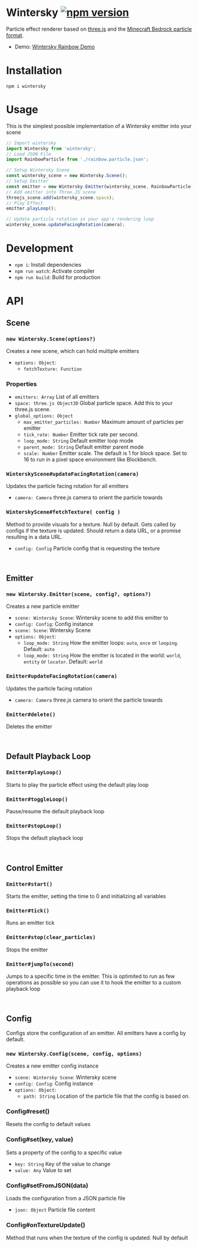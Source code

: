 # Wintersky [![npm version](https://img.shields.io/npm/v/wintersky)](https://www.npmjs.com/package/wintersky)

Particle effect renderer based on [three.js](https://threejs.org) and the [Minecraft Bedrock particle format](https://bedrock.dev/docs/stable/Particles).

* Demo: [Wintersky Rainbow Demo](https://jannisx11.github.io/wintersky/demo/)

# Installation

`npm i wintersky`

# Usage

This is the simplest possible implementation of a Wintersky emitter into your scene

```javascript
// Import wintersky
import Wintersky from 'wintersky';
// Load JSON File
import RainbowParticle from './rainbow.particle.json';

// Setup Wintersky Scene
const wintersky_scene = new Wintersky.Scene();
// Setup Emitter
const emitter = new Wintersky.Emitter(wintersky_scene, RainbowParticle);
// Add emitter into Three.JS scene
threejs_scene.add(wintersky_scene.space);
// Play Effect
emitter.playLoop();

// Update particle rotation in your app's rendering loop
wintersky_scene.updateFacingRotation(camera);
```

# Development

* `npm i`: Install dependencies
* `npm run watch`: Activate compiler
* `npm run build`: Build for production

# API

## Scene

### `new Wintersky.Scene(options?)`

Creates a new scene, which can hold multiple emitters

* `options: Object`:
	* `fetchTexture: Function`

### Properties

* `emitters: Array` List of all emitters
* `space: three.js Object3D` Global particle space. Add this to your three.js scene.
* `global_options: Object`
	* `max_emitter_particles: Number` Maximum amount of particles per emitter
	* `tick_rate: Number` Emitter tick rate per second. 
	* `loop_mode: String` Default emitter loop mode
	* `parent_mode: String` Default emitter parent mode
	* `scale: Number` Emitter scale. The default is 1 for block space. Set to 16 to run in a pixel space environment like Blockbench.

### `WinterskyScene#updateFacingRotation(camera)`

Updates the particle facing rotation for all emitters
* `camera: Camera` three.js camera to orient the particle towards

### `WinterskyScene#fetchTexture( config )`

Method to provide visuals for a texture. Null by default. Gets called by configs if the texture is updated. Should return a data URL, or a promise resulting in a data URL.
* `config: Config` Particle config that is requesting the texture


&nbsp;
## Emitter

### `new Wintersky.Emitter(scene, config?, options?)`

Creates a new particle emitter

* `scene: Wintersky Scene`: Wintersky scene to add this emitter to
* `config: Config`: Config instance
* `scene: Scene`: Wintersky Scene
* `options: Object`:
	* `loop_mode: String` How the emitter loops: `auto`, `once` or `looping`. Default: `auto`
	* `loop_mode: String` How the emitter is located in the world: `world`, `entity` or `locator`. Default: `world`

### `Emitter#updateFacingRotation(camera)`

Updates the particle facing rotation
* `camera: Camera` three.js camera to orient the particle towards

### `Emitter#delete()`

Deletes the emitter

&nbsp;
## Default Playback Loop

### `Emitter#playLoop()`

Starts to play the particle effect using the default play loop

### `Emitter#toggleLoop()`

Pause/resume the default playback loop

### `Emitter#stopLoop()`

Stops the default playback loop



&nbsp;
## Control Emitter

### `Emitter#start()`

Starts the emitter, setting the time to 0 and initializing all variables

### `Emitter#tick()`

Runs an emitter tick

### `Emitter#stop(clear_particles)`

Stops the emitter

### `Emitter#jumpTo(second)`

Jumps to a specific time in the emitter. This is optimited to run as few operations as possible so you can use it to hook the emitter to a custom playback loop


&nbsp;
## Config

Configs store the configuration of an emitter. All emitters have a config by default.

### `new Wintersky.Config(scene, config, options)`

Creates a new emitter config instance

* `scene: Wintersky Scene`: Wintersky scene
* `config: Config`: Config instance
* `options: Object`:
	* `path: String` Location of the particle file that the config is based on.

### Config#reset()

Resets the config to default values

### Config#set(key, value)

Sets a property of the config to a specific value

* `key: String` Key of the value to change
* `value: Any` Value to set

### Config#setFromJSON(data)

Loads the configuration from a JSON particle file

* `json: Object` Particle file content

### Config#onTextureUpdate()

Method that runs when the texture of the config is updated. Null by default
